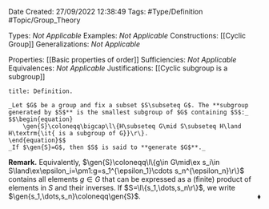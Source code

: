 <div class="topSpace"></div>

Date Created: 27/09/2022 12:38:49
Tags: #Type/Definition #Topic/Group_Theory

Types: _Not Applicable_
Examples: _Not Applicable_
Constructions: [[Cyclic Group]]
Generalizations: _Not Applicable_

Properties: [[Basic properties of order]]
Sufficiencies: _Not Applicable_
Equivalences: _Not Applicable_
Justifications: [[Cyclic subgroup is a subgroup]]

``` ad-Definition
title: Definition.

_Let $G$ be a group and fix a subset $S\subseteq G$. The **subgroup generated by $S$** is the smallest subgroup of $G$ containing $S$:_
$$\begin{equation}
    \gen{S}\coloneqq\bigcap\l\{H\subseteq G\mid S\subseteq H\land H\textrm{\it{ is a subgroup of G}}\r\}.
\end{equation}$$
_If $\gen{S}=G$, then $S$ is said to **generate $G$**._

```

**Remark.** Equivalently, $\gen{S}\coloneqq\l\{g\in G\mid\ex s_i\in S\land\ex\epsilon_i=\pm1:g=s_1^{\epsilon_1}\cdots s_n^{\epsilon_n}\r\}$ contains all elements $g\in G$ that can be expressed as a (finite) product of elements in $S$ and their inverses. If $S=\l\{s_1,\dots,s_n\r\}$, we write $\gen{s_1,\dots,s_n}\coloneqq\gen{S}$.<span style="float:right;">$\blacklozenge$</span>

